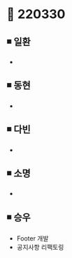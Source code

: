 # 📌 220330

## ◾ 일환

- 




## ◾ 동현

- 




## ◾ 다빈

- 




## ◾ 소명

- 



## ◾ 승우

- Footer 개발
- 공지사항 리팩토링
